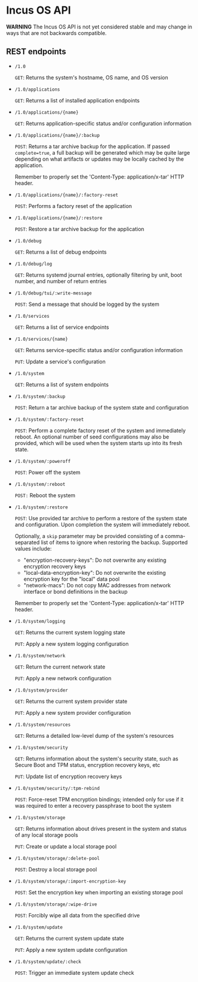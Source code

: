 # Incus OS API

**WARNING** The Incus OS API is not yet considered stable and may change in ways that
are not backwards compatible.

## REST endpoints

  * `/1.0`
  
    `GET`: Returns the system's hostname, OS name, and OS version
 
  * `/1.0/applications`
  
    `GET`: Returns a list of installed application endpoints
  
  * `/1.0/applications/{name}`
  
    `GET`: Returns application-specific status and/or configuration information

  * `/1.0/applications/{name}/:backup`

    `POST`: Returns a tar archive backup for the application. If passed `complete=true`, a
    full backup will be generated which may be quite large depending on what artifacts or
    updates may be locally cached by the application.

    Remember to properly set the 'Content-Type: application/x-tar' HTTP header.

  * `/1.0/applications/{name}/:factory-reset`

    `POST`: Performs a factory reset of the application

  * `/1.0/applications/{name}/:restore`

    `POST`: Restore a tar archive backup for the application

  * `/1.0/debug`
  
    `GET`: Returns a list of debug endpoints
  
  * `/1.0/debug/log`
  
    `GET`: Returns systemd journal entries, optionally filtering by unit, boot number, and
    number of return entries

  * `/1.0/debug/tui/:write-message`
  
    `POST`: Send a message that should be logged by the system

  * `/1.0/services`

    `GET`: Returns a list of service endpoints

  * `/1.0/services/{name}`

    `GET`: Returns service-specific status and/or configuration information

    `PUT`: Update a service's configuration

  * `/1.0/system`

    `GET`: Returns a list of system endpoints

  * `/1.0/system/:backup`

    `POST`: Return a tar archive backup of the system state and configuration

  * `/1.0/system/:factory-reset`

    `POST`: Perform a complete factory reset of the system and immediately reboot. An
    optional number of seed configurations may also be provided, which will be used
    when the system starts up into its fresh state.

  * `/1.0/system/:poweroff`

    `POST`: Power off the system

  * `/1.0/system/:reboot`

    `POST:` Reboot the system

  * `/1.0/system/:restore`

    `POST`: Use provided tar archive to perform a restore of the system state and
    configuration. Upon completion the system will immediately reboot.

    Optionally, a `skip` parameter may be provided consisting of a comma-separated
    list of items to ignore when restoring the backup. Supported values include:

      - "encryption-recovery-keys": Do not overwrite any existing encryption recovery
        keys
      - "local-data-encryption-key": Do not overwrite the existing encryption key for
        the "local" data pool
      - "network-macs": Do not copy MAC addresses from network interface or bond
        definitions in the backup

    Remember to properly set the 'Content-Type: application/x-tar' HTTP header.

  * `/1.0/system/logging`

    `GET`: Returns the current system logging state

    `PUT`: Apply a new system logging configuration

  * `/1.0/system/network`

    `GET`: Return the current network state

    `PUT`: Apply a new network configuration

  * `/1.0/system/provider`

    `GET`: Returns the current system provider state

    `PUT`: Apply a new system provider configuration

  * `/1.0/system/resources`

    `GET`: Returns a detailed low-level dump of the system's resources

  * `/1.0/system/security`

    `GET`: Returns information about the system's security state, such as Secure Boot and TPM
    status, encryption recovery keys, etc

    `PUT`: Update list of encryption recovery keys

  * `/1.0/system/security/:tpm-rebind`

    `POST`: Force-reset TPM encryption bindings; intended only for use if it was required to enter
    a recovery passphrase to boot the system

  * `/1.0/system/storage`

    `GET`: Returns information about drives present in the system and status of any local storage
    pools

    `PUT`: Create or update a local storage pool

  * `/1.0/system/storage/:delete-pool`

    `POST`: Destroy a local storage pool

  * `/1.0/system/storage/:import-encryption-key`

    `POST`: Set the encryption key when importing an existing storage pool

  * `/1.0/system/storage/:wipe-drive`

    `POST`: Forcibly wipe all data from the specified drive

  * `/1.0/system/update`

    `GET`: Returns the current system update state

    `PUT`: Apply a new system update configuration

  * `/1.0/system/update/:check`

    `POST`: Trigger an immediate system update check
